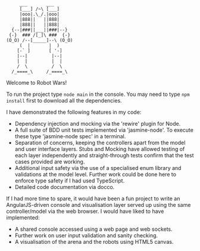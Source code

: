		 ___       ___
		 [___] /~\ [___]
		 |ooo|.\_/.|ooo|
		 |888||   ||888|
		 |888||   ||888| 
	  {--|###||___||###|--}
	 {-}  ### /[_]\ ###  {-}
	(O_O) /--[_____]--\ (O_O)
		 (  |       |  )
		[-` ]       [ '-]
		|--|         |--|
		|  |         |  |
	    /  \         /  \
	  /_====_\     /_====_\

Welcome to Robot Wars!

To run the project type 
	`node main` 
in the console. You may need to type 
	`npm install`
first to download all the dependencies.

I have demonstrated the following features in my code:

* Dependency injection and mocking via the 'rewire' plugin for Node.
* A full suite of BDD unit tests implemented via 'jasmine-node'. To execute these type 'jasmine-node spec' in a terminal.
* Separation of concerns, keeping the controllers apart from the model and user interface layers. Stubs and Mocking have allowed testing of each layer independently and straight-through tests confirm that the test cases provided are working.
* Additional input safety via the use of a specialised enum library and validations at the model level. Further work could be done here to enforce type safety if I had used TypeScript.
* Detailed code documentation via docco.

If I had more time to spare, it would have been a fun project to write an AngularJS-driven console and visualisation layer served up using the same controller/model via the web browser. I would have liked to have implemented:

* A shared console accessed using a web page and web sockets.
* Further work on user input validation and sanity checking.
* A visualisation of the arena and the robots using HTML5 canvas.
